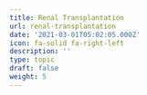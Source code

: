 ```yaml
---
title: Renal Transplantation
url: renal-transplantation
date: '2021-03-01T05:02:05.000Z'
icon: fa-solid fa-right-left
description: ''
type: topic
draft: false
weight: 5
---
```



